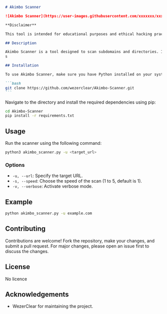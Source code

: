 ````markdown
# Akimbo Scanner

![Akimbo Scanner](https://user-images.githubusercontent.com/xxxxxxx/xxxxx/xxxxx.png)

**Disclaimer**

This tool is intended for educational purposes and ethical hacking practices. The author disclaims any responsibility for any illegal actions performed with this tool.

## Description

Akimbo Scanner is a tool designed to scan subdomains and directories. It is developed by SGB and maintained on GitHub https://github.com/wezerclear.
s

## Installation

To use Akimbo Scanner, make sure you have Python installed on your system. Clone the repository from GitHub:

```bash
git clone https://github.com/wezerclear/Akimbo-Scanner.git
```
````

Navigate to the directory and install the required dependencies using pip:

```bash
cd Akimbo-Scanner
pip install -r requirements.txt
```

## Usage

Run the scanner using the following command:

```bash
python3 akimbo_scanner.py -u <target_url>
```

### Options

- `-u, --url`: Specify the target URL.
- `-s, --speed`: Choose the speed of the scan (1 to 5, default is 1).
- `-v, --verbose`: Activate verbose mode.

## Example

```bash
python akimbo_scanner.py -u example.com
```

## Contributing

Contributions are welcome! Fork the repository, make your changes, and submit a pull request. For major changes, please open an issue first to discuss the changes.

## License

No licence

## Acknowledgements

- WezerClear for maintaining the project.
